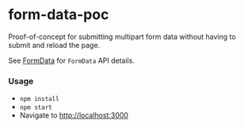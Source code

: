 # form-data-poc

Proof-of-concept for submitting multipart form data without having to submit and reload the page.

See [FormData](https://developer.mozilla.org/en-US/docs/Web/API/FormData/FormData) for `FormData` API details.

### Usage
- `npm install`
- `npm start`
- Navigate to <http://localhost:3000>
